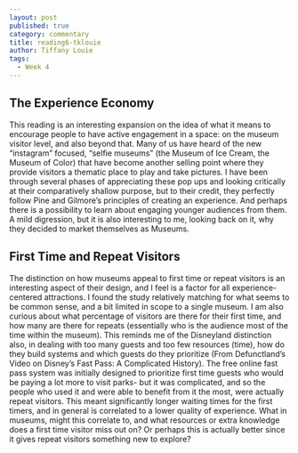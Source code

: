 ```yaml
---
layout: post
published: true
category: commentary
title: reading6-tklouie
author: Tiffany Louie
tags:
  - Week 4
---
```

## The Experience Economy
This reading is an interesting expansion on the idea of what it means to encourage people to have active engagement in a space: on the museum visitor level, and also beyond that. Many of us have heard of the new “instagram” focused, “selfie museums” (the Museum of Ice Cream, the Museum of Color) that have become another selling point where they provide visitors a thematic place to play and take pictures. I have been through several phases of appreciating these pop ups and looking critically at their comparatively shallow purpose, but to their credit, they perfectly follow Pine and Gilmore’s principles of creating an experience. And perhaps there is a possibility to learn about engaging younger audiences from them. A mild digression, but it is also interesting to me, looking back on it, why they decided to market themselves as Museums. 

## First Time and Repeat Visitors
The distinction on how museums appeal to first time or repeat visitors is an interesting aspect of their design, and I feel is a factor for all experience-centered attractions. I found the study relatively matching for what seems to be common sense, and a bit limited in scope to a single museum. I am also curious about what percentage of visitors are there for their first time, and how many are there for repeats (essentially who is the audience most of the time within the museum). This reminds me of the Disneyland distinction also, in dealing with too many guests and too few resources (time), how do they build systems and which guests do they prioritize (From Defunctland’s Video on Disney’s Fast Pass: A Complicated History). The free online fast pass system was initially designed to prioritize first time guests who would be paying a lot more to visit parks- but it was complicated, and so the people who used it and were able to benefit from it the most, were actually repeat visitors. This meant significantly longer waiting times for the first timers, and in general is correlated to a lower quality of experience. What in museums, might this correlate to, and what resources or extra knowledge does a first time visitor miss out on? Or perhaps this is actually better since it gives repeat visitors something new to explore?
